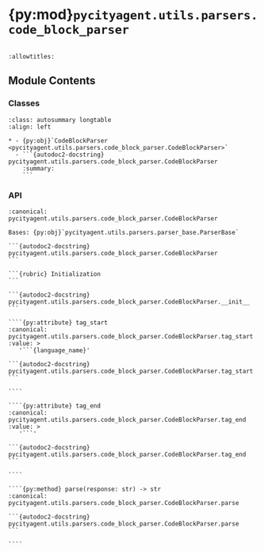 # {py:mod}`pycityagent.utils.parsers.code_block_parser`

```{py:module} pycityagent.utils.parsers.code_block_parser
```

```{autodoc2-docstring} pycityagent.utils.parsers.code_block_parser
:allowtitles:
```

## Module Contents

### Classes

````{list-table}
:class: autosummary longtable
:align: left

* - {py:obj}`CodeBlockParser <pycityagent.utils.parsers.code_block_parser.CodeBlockParser>`
  - ```{autodoc2-docstring} pycityagent.utils.parsers.code_block_parser.CodeBlockParser
    :summary:
    ```
````

### API

`````{py:class} CodeBlockParser(language_name: str)
:canonical: pycityagent.utils.parsers.code_block_parser.CodeBlockParser

Bases: {py:obj}`pycityagent.utils.parsers.parser_base.ParserBase`

```{autodoc2-docstring} pycityagent.utils.parsers.code_block_parser.CodeBlockParser
```

```{rubric} Initialization
```

```{autodoc2-docstring} pycityagent.utils.parsers.code_block_parser.CodeBlockParser.__init__
```

````{py:attribute} tag_start
:canonical: pycityagent.utils.parsers.code_block_parser.CodeBlockParser.tag_start
:value: >
   '```{language_name}'

```{autodoc2-docstring} pycityagent.utils.parsers.code_block_parser.CodeBlockParser.tag_start
```

````

````{py:attribute} tag_end
:canonical: pycityagent.utils.parsers.code_block_parser.CodeBlockParser.tag_end
:value: >
   '```'

```{autodoc2-docstring} pycityagent.utils.parsers.code_block_parser.CodeBlockParser.tag_end
```

````

````{py:method} parse(response: str) -> str
:canonical: pycityagent.utils.parsers.code_block_parser.CodeBlockParser.parse

```{autodoc2-docstring} pycityagent.utils.parsers.code_block_parser.CodeBlockParser.parse
```

````

`````
